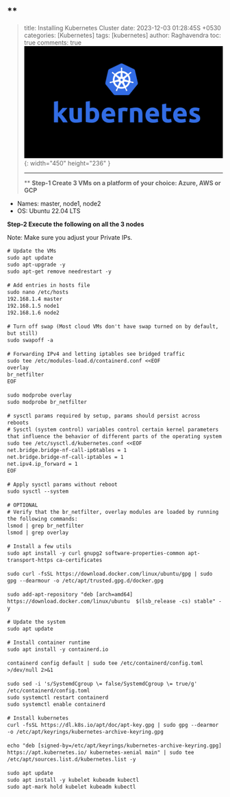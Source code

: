 **
---
> title: Installing Kubernetes Cluster 
> date: 2023-12-03 01:28:45S +0530
> categories: [Kubernetes] 
> tags: [kubernetes]
> author: Raghavendra
> toc: true
> comments: true
> ![kubernetes](/images/pics%20(1).png){: width="450" height="236" }
> 
>
> ---
> **
**Step-1 Create 3 VMs on a platform of your choice: Azure, AWS or GCP**

-   Names: master, node1, node2
-   OS: Ubuntu 22.04 LTS

**Step-2 Execute the following on all the 3 nodes**

Note: Make sure you adjust your Private IPs.

    # Update the VMs
    sudo apt update
    sudo apt-upgrade -y
    sudo apt-get remove needrestart -y
    
    # Add entries in hosts file
    sudo nano /etc/hosts
    192.168.1.4 master
    192.168.1.5 node1
    192.168.1.6 node2
    
    # Turn off swap (Most cloud VMs don't have swap turned on by default, but still)
    sudo swapoff -a
    
    # Forwarding IPv4 and letting iptables see bridged traffic
    sudo tee /etc/modules-load.d/containerd.conf <<EOF
    overlay
    br_netfilter
    EOF
    
    sudo modprobe overlay
    sudo modprobe br_netfilter
    
    # sysctl params required by setup, params should persist across reboots
    # Sysctl (system control) variables control certain kernel parameters that influence the behavior of different parts of the operating system
    sudo tee /etc/sysctl.d/kubernetes.conf <<EOF
    net.bridge.bridge-nf-call-ip6tables = 1
    net.bridge.bridge-nf-call-iptables = 1
    net.ipv4.ip_forward = 1
    EOF
    
    # Apply sysctl params without reboot
    sudo sysctl --system
    
    # OPTIONAL
    # Verify that the br_netfilter, overlay modules are loaded by running the following commands:
    lsmod | grep br_netfilter
    lsmod | grep overlay
    
    # Install a few utils
    sudo apt install -y curl gnupg2 software-properties-common apt-transport-https ca-certificates
    
    sudo curl -fsSL https://download.docker.com/linux/ubuntu/gpg | sudo gpg --dearmour -o /etc/apt/trusted.gpg.d/docker.gpg
    
    sudo add-apt-repository "deb [arch=amd64] https://download.docker.com/linux/ubuntu  $(lsb_release -cs) stable" -y
    
    # Update the system
    sudo apt update
    
    # Install container runtime
    sudo apt install -y containerd.io
    
    containerd config default | sudo tee /etc/containerd/config.toml >/dev/null 2>&1
    
    sudo sed -i 's/SystemdCgroup \= false/SystemdCgroup \= true/g' /etc/containerd/config.toml
    sudo systemctl restart containerd
    sudo systemctl enable containerd
    
    # Install kubernetes
    curl -fsSL https://dl.k8s.io/apt/doc/apt-key.gpg | sudo gpg --dearmor -o /etc/apt/keyrings/kubernetes-archive-keyring.gpg
    
    echo "deb [signed-by=/etc/apt/keyrings/kubernetes-archive-keyring.gpg] https://apt.kubernetes.io/ kubernetes-xenial main" | sudo tee /etc/apt/sources.list.d/kubernetes.list -y
    
    sudo apt update
    sudo apt install -y kubelet kubeadm kubectl
    sudo apt-mark hold kubelet kubeadm kubectl

